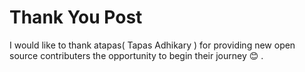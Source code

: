 # Thank You Post
I would like to thank atapas( Tapas Adhikary ) for providing new open source contributers the opportunity to begin their journey :blush: .
